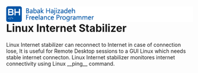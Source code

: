<div class="header">
  <img src="https://github.com/babakhajizadeh/Linux-Internet-Stabilizer/blob/main/readme_logo.png" alt="Babak Hajizadeh" style="float:left;"/>
  <h1>Linux Internet Stabilizer</h1>
 </div>
Linux Internet stabilizer can reconnect to Internet in case of connection lose, 
It is useful for Remote Desktop sessions to a GUI Linux which needs stable internet connecton.
Linux Internet stabilizer monitores internet connectivity using Linux __ping__ command.
